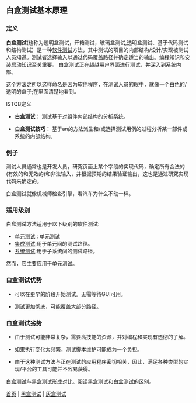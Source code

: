 ## 白盒测试基本原理

### 定义

**白盒测试**(也称为透明盒测试，开箱测试，玻璃盒测试,透明盒测试、基于代码测试和结构测试）是一种[软件测试](软件测试.md)方法，其中测试的项目的内部结构/设计/实现被测试人员知道。测试者选择输入以通过代码覆盖路径并确定适当的输出。编程知识和安装启动知识至关重要。 白盒测试正在超越用户界面进行测试，并深入到系统内部。

这个方法之所以这样命名是因为软件程序，在测试人员的眼中，就像一个白色的/透明的盒子;在里面清楚地看到。

ISTQB定义

- **白盒测试：** 测试基于对组件内部结构的分析系统。

- **白盒测试技巧：** 基于an的方法派生和/或选择测试用例的过程分析某一部件或系统的内部结构。

### 例子

测试人员通常也是开发人员，研究页面上某个字段的实现代码，确定所有合法的(有效的和无效的)和非法输入，并根据预期的结果验证输出，这也是通过研究实现代码来确定的。

白盒测试就像机械师检查引擎，看汽车为什么不动一样。

### 适用级别

白盒测试方法适用于以下级别的软件测试:

- [单元测试](单元测试.md) : 单元测试
- [集成测试](集成测试.md):用于单元间的测试路径。
- [系统测试](系统测试.md):用于子系统间的测试路径。

然而，它主要应用于单元测试。

### 白盒测试优势

- 可以在更早的阶段开始测试。无需等待GUI可用。

- 测试更加彻底，可能覆盖大部分路径。

### 白盒测试劣势

- 由于测试可能非常复杂，需要高技能的资源，并对编程和实现有透彻的了解。

- 如果执行变化太频繁，测试脚本维护可能成为一个负担。

- 由于这种测试方法与正在测试的应用程序密切相关，因此，满足各种类型的实现/平台的工具可能并不容易获得。

[白盒测试](白盒测试.md)与[黑盒测试](黑盒测试.md)形成对比。阅读[黑盒测试和白盒测试的区别](黑盒测试和白盒测试的区别.md)。


[首页](index.md)  |  [黑盒测试](黑盒测试.md)  |  [灰盒测试](灰盒测试.md) 
